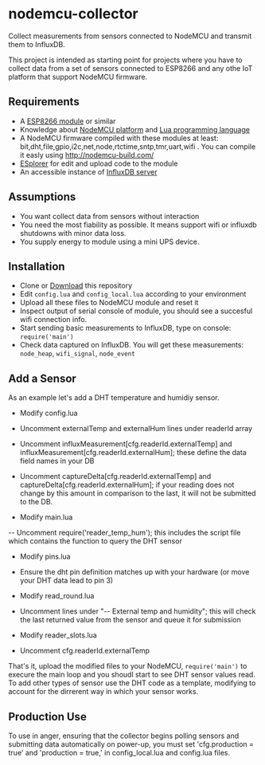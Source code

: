 # nodemcu-collector
Collect measurements from sensors connected to NodeMCU and transmit them to InfluxDB.

This project is intended as starting point for projects where you have to collect data from a set of sensors connected to ESP8266 and any othe IoT platform that support NodeMCU firmware.

## Requirements
* A [ESP8266 module](https://en.wikipedia.org/wiki/ESP8266) or similar 
* Knowledge about [NodeMCU platform](http://nodemcu.readthedocs.io/en/master/) and [Lua programming language](http://www.lua.org/manual/5.1/index.html)
* A NodeMCU firmware compiled with these modules at least: bit,dht,file,gpio,i2c,net,node,rtctime,sntp,tmr,uart,wifi . You can compile it easly using http://nodemcu-build.com/
* [ESplorer](https://github.com/4refr0nt/ESPlorer) for edit and upload code to the module
* An accessible instance of [InfluxDB server](https://influxdata.com/time-series-platform/influxdb/)

## Assumptions
* You want collect data from sensors without interaction
* You need the most fiability as possible. It means support wifi or influxdb shutdowns with minor data loss.
* You supply energy to module using a mini UPS device.  

## Installation
* Clone or [Download](https://github.com/JBFUK/nodemcu-collector/archive/master.zip) this repository 
* Edit `config.lua` and `config_local.lua` according to your environment
* Upload all these files to NodeMCU module and reset it
* Inspect output of serial console of module, you should see a succesful wifi connection info.
* Start sending basic measurements to InfluxDB, type on console: `require('main')`
* Check data captured on InfluxDB. You will get these measurements: `node_heap`, `wifi_signal`, `node_event`

## Add a Sensor
As an example let's add a DHT temperature and humidiy sensor.

* Modify config.lua

- Uncomment externalTemp and externalHum lines under readerId array

- Uncomment influxMeasurement[cfg.readerId.externalTemp] and influxMeasurement[cfg.readerId.externalHum]; these define the data field names in your DB

- Uncomment captureDelta[cfg.readerId.externalTemp] and captureDelta[cfg.readerId.externalHum]; if your reading does not change by this amount in comparison to the last, it will not be submitted to the DB.

* Modify main.lua

-- Uncomment require('reader_temp_hum'); this includes the script file which contains the function to query the DHT sensor

* Modify pins.lua

- Ensure the dht pin definition matches up with your hardware (or move your DHT data lead to pin 3)

* Modify read_round.lua

- Uncomment lines under "-- External temp and humidity"; this will check the last returned value from the sensor and queue it for submission

* Modify reader_slots.lua

- Uncomment cfg.readerId.externalTemp

That's it, upload the modified files to your NodeMCU, `require('main')` to execure the main loop and you shoudl start to see DHT sensor values read.  To add other types of sensor use the DHT code as a template, modifying to account for the dirrerent way in which your sensor works.

## Production Use
To use in anger, ensuring that the collector begins polling sensors and submitting data automatically on power-up, you must set 'cfg.production = true' and 'production = true,' in config_local.lua and config.lua files.